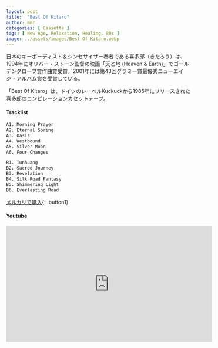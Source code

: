 ```yaml
---
layout: post
title:  "Best Of Kitaro"
author: mmr
categories: [ Cassette ]
tags: [ New Age, Relaxation, Healing, 80s ]
image: ../assets/images/Best Of Kitaro.webp
---
```


日本のキーボーディスト＆シンセサイザー奏者である喜多郎（きたろう）は、1994年にオリバー・ストーン監督の映画「天と地 (Heaven & Earth)」でゴールデングローブ賞作曲賞受賞。2001年には第43回グラミー賞最優秀ニューエイジ・アルバム賞を受賞している。

「Best Of Kitaro」は、ドイツのレーベルKuckuckから1985年にリリースされた喜多郎のコンピレーションカセットテープ。

#### Tracklist
```md
A1. Morning Prayer
A2. Eternal Spring
A3. Oasis
A4. Westbound
A5. Silver Moon
A6. Four Changes

B1. Tunhuang
B2. Sacred Journey
B3. Revelation
B4. Silk Road Fantasy
B5. Shimmering Light
B6. Everlasting Road
```

[メルカリで購入](https://jp.mercari.com/item/m71510264018?afid=6142608987){: .button1}

#### Youtube
<iframe width="560" height="315" src="https://www.youtube.com/embed/lBtuPnGNnZU?si=_cQdm2F0aURtBZDv" title="YouTube video player" frameborder="0" allow="accelerometer; autoplay; clipboard-write; encrypted-media; gyroscope; picture-in-picture; web-share" referrerpolicy="strict-origin-when-cross-origin" allowfullscreen></iframe>